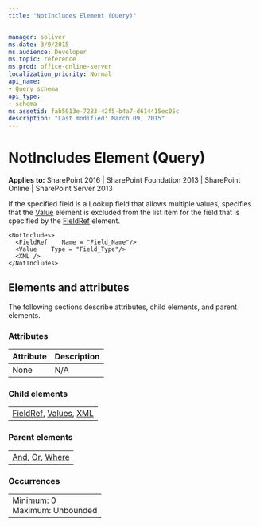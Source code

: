 ```yaml
---
title: "NotIncludes Element (Query)"


manager: soliver
ms.date: 3/9/2015
ms.audience: Developer
ms.topic: reference
ms.prod: office-online-server
localization_priority: Normal
api_name:
- Query schema
api_type:
- schema
ms.assetid: fab5013e-7283-42f5-b4a7-d614415ec05c
description: "Last modified: March 09, 2015"
---
```


# NotIncludes Element (Query)

 
  
 **Applies to:** SharePoint 2016 | SharePoint Foundation 2013 | SharePoint Online | SharePoint Server 2013
  
If the specified field is a Lookup field that allows multiple values, specifies that the [Value](values-element-query.md) element is excluded from the list item for the field that is specified by the [FieldRef](fieldref-element-query.md) element. 
  
```
<NotIncludes>
  <FieldRef    Name = "Field_Name"/>
  <Value    Type = "Field_Type"/>
  <XML />
</NotIncludes>
```

## Elements and attributes

The following sections describe attributes, child elements, and parent elements.

### Attributes

|**Attribute**|**Description**|
|:-----|:-----|
|None  <br/> |N/A  <br/> |
   
### Child elements

||
|:-----|
|[FieldRef](fieldref-element-query.md), [Values](values-element-query.md), [XML](xml-element.md)|
   
### Parent elements

||
|:-----|
|[And](and-element-query.md), [Or](or-element-query.md), [Where](where-element-query.md)|
   
### Occurrences

||
|:-----|
|Minimum: 0  <br/> Maximum: Unbounded  <br/> |
   

